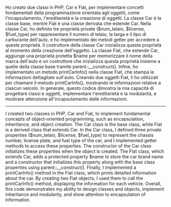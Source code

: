Ho creato due classi in PHP, Car e Fiat, per implementare concetti fondamentali della programmazione orientata agli oggetti, come l'incapsulamento, l'ereditarietà e la creazione di oggetti. La classe Car è la classe base, mentre Fiat è una classe derivata che estende Car. Nella classe Car, ho definito tre proprietà private ($num_telaio, $license, $fuel_type) per rappresentare il numero di telaio, la targa e il tipo di carburante dell'auto, e ho implementato dei metodi getter per accedere a queste proprietà. Il costruttore della classe Car inizializza queste proprietà al momento della creazione dell'oggetto. La classe Fiat, che estende Car, aggiunge una proprietà protetta $name per memorizzare il nome della marca dell'auto e un costruttore che inizializza questa proprietà insieme a quelle della classe base tramite parent::__construct(). Infine, ho implementato un metodo printCarInfo() nella classe Fiat, che stampa le informazioni dettagliate sull'auto. Creando due oggetti Fiat, li ho utilizzati per chiamare il metodo printCarInfo(), mostrando le informazioni relative a ciascun veicolo. In generale, questo codice dimostra la mia capacità di progettare classi e oggetti, implementare l'ereditarietà e la modularità, e mostrare attenzione all'incapsulamento delle informazioni.

---------------------------------------------------------------------------------------------------------------------------------------------------------------------------------------------

I created two classes in PHP, Car and Fiat, to implement fundamental concepts of object-oriented programming, such as encapsulation, inheritance, and object creation. The Car class is the base class, while Fiat is a derived class that extends Car. In the Car class, I defined three private properties ($num_telaio, $license, $fuel_type) to represent the chassis number, license plate, and fuel type of the car, and I implemented getter methods to access these properties. The constructor of the Car class initializes these properties when the object is created. The Fiat class, which extends Car, adds a protected property $name to store the car brand name and a constructor that initializes this property along with the base class properties using parent::__construct(). Finally, I implemented a printCarInfo() method in the Fiat class, which prints detailed information about the car. By creating two Fiat objects, I used them to call the printCarInfo() method, displaying the information for each vehicle. Overall, this code demonstrates my ability to design classes and objects, implement inheritance and modularity, and show attention to encapsulation of information.
